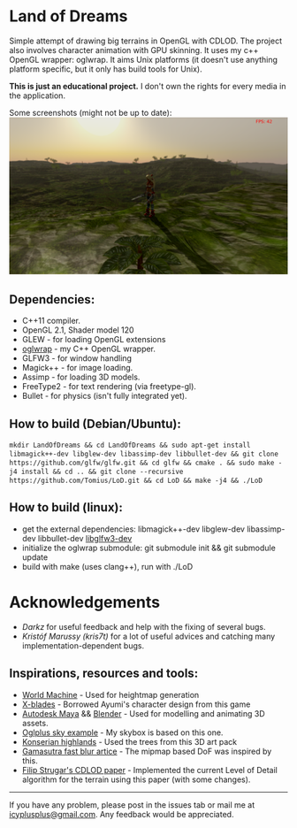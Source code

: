 Land of Dreams
===

Simple attempt of drawing big terrains in OpenGL with CDLOD. The project also involves character animation with GPU skinning. It uses my c++ OpenGL wrapper: oglwrap. It aims Unix platforms (it doesn't use anything platform specific, but it only has build tools for Unix).

**This is just an educational project.** I don't own the rights for every media in the application.

Some screenshots (might not be up to date):
![screenshot](screenshot.png)

Dependencies:
-------------
* C++11 compiler.
* OpenGL 2.1, Shader model 120
* GLEW - for loading OpenGL extensions
* [oglwrap](https://github.com/Tomius/oglwrap) - my C++ OpenGL wrapper.
* GLFW3 - for window handling
* Magick++ - for image loading.
* Assimp - for loading 3D models.
* FreeType2 - for text rendering (via freetype-gl).
* Bullet - for physics (isn't fully integrated yet).


How to build (Debian/Ubuntu):
--------------------
```
mkdir LandOfDreams && cd LandOfDreams && sudo apt-get install libmagick++-dev libglew-dev libassimp-dev libbullet-dev && git clone https://github.com/glfw/glfw.git && cd glfw && cmake . && sudo make -j4 install && cd .. && git clone --recursive https://github.com/Tomius/LoD.git && cd LoD && make -j4 && ./LoD
```

How to build (linux):
---------------------
* get the external dependencies: libmagick++-dev libglew-dev libassimp-dev libbullet-dev [libglfw3-dev](https://github.com/glfw/glfw)
* initialize the oglwrap submodule: git submodule init && git submodule update
* build with make (uses clang++), run with ./LoD

Acknowledgements
================
* *Darkz* for useful feedback and help with the fixing of several bugs.
* *Kristóf Marussy (kris7t)* for a lot of useful advices and catching many implementation-dependent bugs.

Inspirations, resources and tools:
---------------------------
* [World Machine](http://www.world-machine.com) - Used for heightmap generation
* [X-blades](http://www.x-blades.com/) - Borrowed Ayumi's character design from this game
* [Autodesk Maya](http://www.autodesk.com/products/autodesk-maya/overview) && [Blender](http://www.blender.org/) - Used for modelling and animating 3D assets.
* [Oglplus sky example](http://oglplus.org/oglplus/html/oglplus_2023_sky_8cpp-example.html) - My skybox is based on this one.
* [Konserian highlands](http://opengameart.org/content/konserian-highlands-set) - Used the trees from this 3D art pack
* [Gamasutra fast blur artice](http://www.gamasutra.com/view/feature/3102/four_tricks_for_fast_blurring_in_.php) - The mipmap based DoF was inspired by this.
* [Filip Strugar's CDLOD paper](http://www.vertexasylum.com/downloads/cdlod/cdlod_latest.pdf) - Implemented the current Level of Detail algorithm for the terrain using this paper (with some changes).

----------------------
If you have any problem, please post in the issues tab or mail me at icyplusplus@gmail.com. Any feedback would be appreciated.
